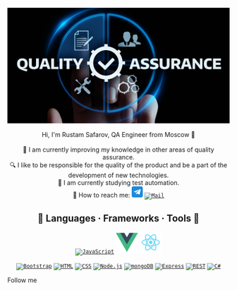 ![Header](https://github.com/SarusTech/sarustech/blob/main/assets/333.jpg)


<p align="center" dir="auto">
    Hi, I'm Rustam Safarov, QA Engineer from Moscow 👋
    <br>
    <br>
    🤖 I am currently improving my knowledge in other areas of quality assurance.
    <br>
    🔍 I like to be responsible for the quality of the product and be a part of the development of new technologies.
    <br>
    🚀 I am currently studying test automation.
    <br>
    📡 How to reach me: 
    <code><a href="https://t.me/SarusBank" rel="nofollow"><img height="25" src="https://raw.githubusercontent.com/SarusTech/sarustech/main/assets/telegram.png" alt="LinkedIn" title="LinkedIn" style="max-width: 100%;"></a></code>
    <code><a href="mailto: rooxsystem@gmail.com"><img height="25" src="https://camo.githubusercontent.com/83a5548f26ad04993dc5bff59532fdb0ed43b8fd09702d9a352aa7b03f76f9cb/68747470733a2f2f63646e2d69636f6e732d706e672e666c617469636f6e2e636f6d2f3531322f3238312f3238313736392e706e67" alt="Mail" title="Mail" data-canonical-src="https://cdn-icons-png.flaticon.com/512/281/281769.png" style="max-width: 100%;" class=""></a></code>
</p>



<h2 align="center">🔨 Languages · Frameworks · Tools 🔨</h2>

<div align="center" dir="auto">
    <code><a target="_blank" rel="noopener noreferrer nofollow" href="https://user-images.githubusercontent.com/25181517/117447155-6a868a00-af3d-11eb-9cfe-245df15c9f3f.png"><img height="50" src="https://user-images.githubusercontent.com/25181517/117447155-6a868a00-af3d-11eb-9cfe-245df15c9f3f.png" alt="JavaScript" title="JavaScript" style="max-width: 100%;"></a></code>
  <code><a target="_blank" rel="noopener noreferrer nofollow" href="https://raw.githubusercontent.com/github/explore/80688e429a7d4ef2fca1e82350fe8e3517d3494d/topics/vue/vue.png"><img height="50" src="https://raw.githubusercontent.com/github/explore/80688e429a7d4ef2fca1e82350fe8e3517d3494d/topics/vue/vue.png" alt="Vue.js" title="Vue.js" style="max-width: 100%;"></a></code>
  <code><a target="_blank" rel="noopener noreferrer nofollow" href="https://raw.githubusercontent.com/github/explore/80688e429a7d4ef2fca1e82350fe8e3517d3494d/topics/react/react.png"><img height="50" src="https://raw.githubusercontent.com/github/explore/80688e429a7d4ef2fca1e82350fe8e3517d3494d/topics/react/react.png" alt="React.js" title="React.js" style="max-width: 100%;"></a></code>
<p dir="auto"><code><a target="_blank" rel="noopener noreferrer nofollow" href="https://user-images.githubusercontent.com/25181517/183898054-b3d693d4-dafb-4808-a509-bab54cf5de34.png"><img height="50" src="https://user-images.githubusercontent.com/25181517/183898054-b3d693d4-dafb-4808-a509-bab54cf5de34.png" alt="Bootstrap" title="Bootstrap" style="max-width: 100%;"></a></code>
<code><a target="_blank" rel="noopener noreferrer nofollow" href="https://user-images.githubusercontent.com/25181517/192158954-f88b5814-d510-4564-b285-dff7d6400dad.png"><img height="50" src="https://user-images.githubusercontent.com/25181517/192158954-f88b5814-d510-4564-b285-dff7d6400dad.png" alt="HTML" title="HTML" style="max-width: 100%;"></a></code>
<code><a target="_blank" rel="noopener noreferrer nofollow" href="https://user-images.githubusercontent.com/25181517/183898674-75a4a1b1-f960-4ea9-abcb-637170a00a75.png"><img height="50" src="https://user-images.githubusercontent.com/25181517/183898674-75a4a1b1-f960-4ea9-abcb-637170a00a75.png" alt="CSS" title="CSS" style="max-width: 100%;"></a></code>
<code><a target="_blank" rel="noopener noreferrer nofollow" href="https://user-images.githubusercontent.com/25181517/183568594-85e280a7-0d7e-4d1a-9028-c8c2209e073c.png"><img height="50" src="https://user-images.githubusercontent.com/25181517/183568594-85e280a7-0d7e-4d1a-9028-c8c2209e073c.png" alt="Node.js" title="Node.js" style="max-width: 100%;"></a></code>
<code><a target="_blank" rel="noopener noreferrer nofollow" href="https://user-images.githubusercontent.com/25181517/182884177-d48a8579-2cd0-447a-b9a6-ffc7cb02560e.png"><img height="50" src="https://user-images.githubusercontent.com/25181517/182884177-d48a8579-2cd0-447a-b9a6-ffc7cb02560e.png" alt="mongoDB" title="mongoDB" style="max-width: 100%;"></a></code>
<code><a target="_blank" rel="noopener noreferrer nofollow" href="https://user-images.githubusercontent.com/25181517/183859966-a3462d8d-1bc7-4880-b353-e2cbed900ed6.png"><img height="50" src="https://user-images.githubusercontent.com/25181517/183859966-a3462d8d-1bc7-4880-b353-e2cbed900ed6.png" alt="Express" title="Express" style="max-width: 100%;"></a></code>
<code><a target="_blank" rel="noopener noreferrer nofollow" href="https://user-images.githubusercontent.com/25181517/192107858-fe19f043-c502-4009-8c47-476fc89718ad.png"><img height="50" src="https://user-images.githubusercontent.com/25181517/192107858-fe19f043-c502-4009-8c47-476fc89718ad.png" alt="REST" title="REST" style="max-width: 100%;"></a></code>
<code><a target="_blank" rel="noopener noreferrer nofollow" href="https://user-images.githubusercontent.com/25181517/121405384-444d7300-c95d-11eb-959f-913020d3bf90.png"><img height="50" src="https://user-images.githubusercontent.com/25181517/121405384-444d7300-c95d-11eb-959f-913020d3bf90.png" alt="C#" title="C#" style="max-width: 100%;"></a></code></p>
</div>


Follow me

